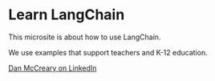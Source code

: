 # Learn LangChain

This microsite is about how to use LangChain.

We use examples that support teachers and K-12 education.



[Dan McCreary on LinkedIn](https://www.linkedin.com/in/danmccreary/)